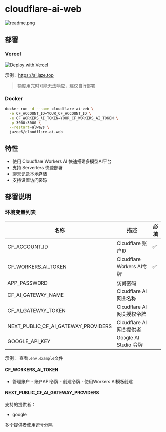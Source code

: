 # cloudflare-ai-web

![readme.png](https://github.com/user-attachments/assets/e1c4e604-568d-4778-8780-29473619744f)

## 部署

### Vercel

[![Deploy with Vercel](https://vercel.com/button)](https://vercel.com/new/clone?repository-url=https%3A%2F%2Fgithub.com%2FJazee6%2Fcloudflare-ai-web&demo-title=Cloudflare%20AI%20Web&demo-url=https%3A%2F%2Fai.jaze.top)

示例：https://ai.jaze.top

> 额度用完时可能无法响应，建议自行部署

### Docker

```bash
docker run -d --name cloudflare-ai-web \
  -e CF_ACCOUNT_ID=YOUR_CF_ACCOUNT_ID \
  -e CF_WORKERS_AI_TOKEN=YOUR_CF_WORKERS_AI_TOKEN \
  -p 3000:3000 \
  --restart=always \
  jazee6/cloudflare-ai-web
```

## 特性

- 使用 Cloudflare Workers AI 快速搭建多模型AI平台
- 支持 Serverless 快速部署
- 聊天记录本地存储
- 支持设置访问密码

## 部署说明

### 环境变量列表

| 名称                                  | 描述                      | 必填 |
|-------------------------------------|-------------------------|----|
| CF_ACCOUNT_ID                       | Cloudflare 账户ID         | ✅  |  
| CF_WORKERS_AI_TOKEN                 | Cloudflare Workers AI令牌 | ✅  |
| APP_PASSWORD                        | 访问密码                    |    |
| CF_AI_GATEWAY_NAME                  | Cloudflare AI网关名称       |    |
| CF_AI_GATEWAY_TOKEN                 | Cloudflare AI网关授权令牌     |    |
| NEXT_PUBLIC_CF_AI_GATEWAY_PROVIDERS | Cloudflare AI网关提供者      |    |
| GOOGLE_API_KEY                      | Google AI Studio 令牌     |    |

示例： 查看`.env.example`文件

#### CF_WORKERS_AI_TOKEN

- 管理账户 - 账户API令牌 - 创建令牌 - 使用Workers AI模板创建

#### NEXT_PUBLIC_CF_AI_GATEWAY_PROVIDERS

支持的提供者：

- google

多个提供者使用逗号分隔
